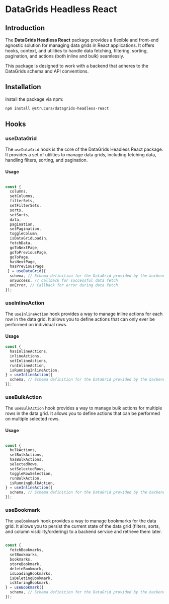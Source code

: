 # DataGrids Headless React

## Introduction

The **DataGrids Headless React** package provides a flexible and front-end agnostic solution for managing data grids in React applications. It offers hooks, context, and utilities to handle data fetching, filtering, sorting, pagination, and actions (both inline and bulk) seamlessly.

This package is designed to work with a backend that adheres to the DataGrids schema and API conventions.

## Installation

Install the package via npm:

```bash
npm install @strucura/datagrids-headless-react
```

## Hooks

### useDataGrid

The `useDataGrid` hook is the core of the DataGrids Headless React package. It provides a set of utilities to manage data grids, including fetching data, handling filters, sorting, and pagination.

#### Usage

```typescript

const { 
  columns,
  setColumns,
  filterSets,
  setFilterSets,
  sorts,
  setSorts,
  data,
  pagination,
  setPagination,
  toggleColumn,
  isDataGridLoadin,
  fetchData,
  goToNextPage,
  goToPreviousPage,
  goToPage,
  hasNextPage,    
  hasPreviousPage
 } = useDataGrid({
  schema, // Schema definition for the DataGrid provided by the backend.
  onSuccess, // Callback for successful data fetch
  onError, // Callback for error during data fetch
});
```

### useInlineAction

The `useInlineAction` hook provides a way to manage inline actions for each row in the data grid. It allows you to 
define actions that can only ever be performed on individual rows.

#### Usage

```typescript
const {
  hasInlineActions,
  inlineActions,
  setInlineActions,
  runInlineAction,
  isRunningInlineAction,
} = useInlineAction({
  schema, // Schema definition for the DataGrid provided by the backend.
});
```

### useBulkAction

The `useBulkAction` hook provides a way to manage bulk actions for multiple rows in the data grid. It allows you to define actions that can be performed on multiple selected rows.

#### Usage

```typescript

const {
  bulkActions,
  setBulkActions,
  hasBulkActions,
  selectedRows,
  setSelectedRows,
  toggleRowSelection,
  runBulkAction,
  isRunningBulkAction,
} = useInlineAction({
  schema, // Schema definition for the DataGrid provided by the backend.
});
```

### useBookmark

The `useBookmark` hook provides a way to manage bookmarks for the data grid.  It allows you to persist the current 
state of the data grid (filters, sorts, and column visibility/ordering) to a backend service and retrieve them later.
        
```typescript

const {
  fetchBookmarks,
  setBookmarks,
  bookmarks,
  storeBookmark,
  deleteBookmark,
  isLoadingBookmarks,
  isDeletingBookmark,
  isStoringBookmark,
} = useBookmark({
  schema, // Schema definition for the DataGrid provided by the backend.
});
```

